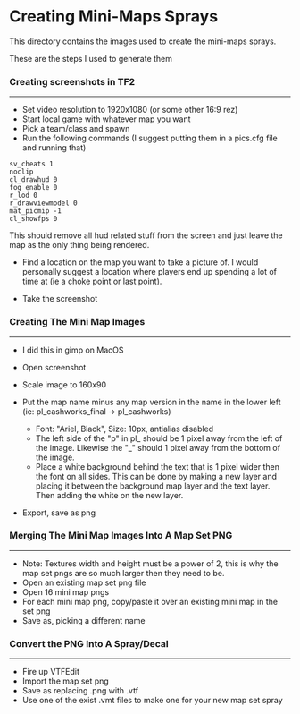 # Creating Mini-Maps Sprays

This directory contains the images used to create the mini-maps sprays.

These are the steps I used to generate them

### Creating screenshots in TF2
<hr>

  * Set video resolution to 1920x1080 (or some other 16:9 rez)
  * Start local game with whatever map you want
  * Pick a team/class and spawn
  * Run the following commands (I suggest putting them in a pics.cfg file and running that)
```
sv_cheats 1
noclip
cl_drawhud 0
fog_enable 0
r_lod 0
r_drawviewmodel 0
mat_picmip -1
cl_showfps 0
```

This should remove all hud related stuff from the screen and just leave the map as the only thing being rendered.

  * Find a location on the map you want to take a picture of.  I would personally suggest a location where players end up spending a lot of time at (ie a choke point or last point).

  * Take the screenshot

### Creating The Mini Map Images
<hr>

  * I did this in gimp on MacOS
  * Open screenshot
  * Scale image to 160x90
  * Put the map name minus any map version in the name in the lower left (ie: pl_cashworks_final -> pl_cashworks)

    * Font: "Ariel, Black", Size: 10px, antialias disabled
    * The left side of the "p" in pl_ should be 1 pixel away from the left of the image.  Likewise the "_" should 1 pixel away from the bottom of the image.
    * Place a white background behind the text that is 1 pixel wider then the font on all sides. This can be done by making a new layer and placing it between the background map layer and the text layer.  Then adding the white on the new layer.
  * Export, save as png


### Merging The Mini Map Images Into A Map Set PNG
<hr>

  * Note: Textures width and height must be a power of 2, this is why the map set pngs are so much larger then they need to be.
  * Open an existing map set png file
  * Open 16 mini map pngs
  * For each mini map png, copy/paste it over an existing mini map in the set png
  * Save as, picking a different name

### Convert the PNG Into A Spray/Decal
<hr>

  * Fire up VTFEdit
  * Import the map set png
  * Save as replacing .png with .vtf
  * Use one of the exist .vmt files to make one for your new map set spray